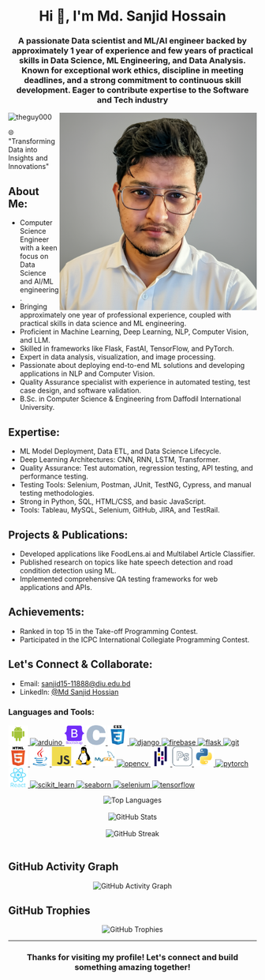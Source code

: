 <h1 align="center">Hi 👋, I'm Md. Sanjid Hossain</h1>
<h3 align="center">A passionate Data scientist and ML/AI engineer backed by approximately 1 year of experience and few years of practical skills in Data Science, ML Engineering, and Data Analysis. Known for exceptional work ethics, discipline in meeting deadlines, and a strong commitment to continuous skill development. Eager to contribute expertise to the Software and Tech industry</h3>
<img align="right" alt="Coding" width="400" src="https://github.com/theguy000/theguy000/blob/main/me.png">

<p align="left"> <img src="https://komarev.com/ghpvc/?username=theguy000&label=Profile%20views&color=0e75b6&style=flat" alt="theguy000" /> </p>

🌐 "Transforming Data into Insights and Innovations"

## About Me:

   - Computer Science Engineer with a keen focus on Data Science and AI/ML engineering.
   - Bringing approximately one year of professional experience, coupled with practical skills in data science and ML engineering.
   - Proficient in Machine Learning, Deep Learning, NLP, Computer Vision, and LLM.
   - Skilled in frameworks like Flask, FastAI, TensorFlow, and PyTorch.
   - Expert in data analysis, visualization, and image processing.
   - Passionate about deploying end-to-end ML solutions and developing applications in NLP and Computer Vision.
   - Quality Assurance specialist with experience in automated testing, test case design, and software validation.
   - B.Sc. in Computer Science & Engineering from Daffodil International University.

## Expertise:

   - ML Model Deployment, Data ETL, and Data Science Lifecycle.
   - Deep Learning Architectures: CNN, RNN, LSTM, Transformer.
   - Quality Assurance: Test automation, regression testing, API testing, and performance testing.
   - Testing Tools: Selenium, Postman, JUnit, TestNG, Cypress, and manual testing methodologies.
   - Strong in Python, SQL, HTML/CSS, and basic JavaScript.
   - Tools: Tableau, MySQL, Selenium, GitHub, JIRA, and TestRail.

## Projects & Publications:

   - Developed applications like FoodLens.ai and Multilabel Article Classifier.
   - Published research on topics like hate speech detection and road condition detection using ML.
   - Implemented comprehensive QA testing frameworks for web applications and APIs.

## Achievements:

   - Ranked in top 15 in the Take-off Programming Contest.
   - Participated in the ICPC International Collegiate Programming Contest.

## Let's Connect & Collaborate:

   - Email: sanjid15-11888@diu.edu.bd
   - LinkedIn: [@Md Sanjid Hossian](https://www.linkedin.com/in/md-sanjid-hossain-00b153184/)


<h3 align="left">Languages and Tools:</h3>
<p align="left"> <a href="https://developer.android.com" target="_blank" rel="noreferrer"> <img src="https://raw.githubusercontent.com/devicons/devicon/master/icons/android/android-original-wordmark.svg" alt="android" width="40" height="40"/> </a> <a href="https://www.arduino.cc/" target="_blank" rel="noreferrer"> <img src="https://cdn.worldvectorlogo.com/logos/arduino-1.svg" alt="arduino" width="40" height="40"/> </a> <a href="https://getbootstrap.com" target="_blank" rel="noreferrer"> <img src="https://raw.githubusercontent.com/devicons/devicon/master/icons/bootstrap/bootstrap-plain-wordmark.svg" alt="bootstrap" width="40" height="40"/> </a> <a href="https://www.cprogramming.com/" target="_blank" rel="noreferrer"> <img src="https://raw.githubusercontent.com/devicons/devicon/master/icons/c/c-original.svg" alt="c" width="40" height="40"/> </a> <a href="https://www.w3schools.com/css/" target="_blank" rel="noreferrer"> <img src="https://raw.githubusercontent.com/devicons/devicon/master/icons/css3/css3-original-wordmark.svg" alt="css3" width="40" height="40"/> </a> <a href="https://www.djangoproject.com/" target="_blank" rel="noreferrer"> <img src="https://cdn.worldvectorlogo.com/logos/django.svg" alt="django" width="40" height="40"/> </a> <a href="https://firebase.google.com/" target="_blank" rel="noreferrer"> <img src="https://www.vectorlogo.zone/logos/firebase/firebase-icon.svg" alt="firebase" width="40" height="40"/> </a> <a href="https://flask.palletsprojects.com/" target="_blank" rel="noreferrer"> <img src="https://www.vectorlogo.zone/logos/pocoo_flask/pocoo_flask-icon.svg" alt="flask" width="40" height="40"/> </a> <a href="https://git-scm.com/" target="_blank" rel="noreferrer"> <img src="https://www.vectorlogo.zone/logos/git-scm/git-scm-icon.svg" alt="git" width="40" height="40"/> </a> <a href="https://www.w3.org/html/" target="_blank" rel="noreferrer"> <img src="https://raw.githubusercontent.com/devicons/devicon/master/icons/html5/html5-original-wordmark.svg" alt="html5" width="40" height="40"/> </a> <a href="https://www.java.com" target="_blank" rel="noreferrer"> <img src="https://raw.githubusercontent.com/devicons/devicon/master/icons/java/java-original.svg" alt="java" width="40" height="40"/> </a> <a href="https://developer.mozilla.org/en-US/docs/Web/JavaScript" target="_blank" rel="noreferrer"> <img src="https://raw.githubusercontent.com/devicons/devicon/master/icons/javascript/javascript-original.svg" alt="javascript" width="40" height="40"/> </a> <a href="https://www.linux.org/" target="_blank" rel="noreferrer"> <img src="https://raw.githubusercontent.com/devicons/devicon/master/icons/linux/linux-original.svg" alt="linux" width="40" height="40"/> </a> <a href="https://www.mysql.com/" target="_blank" rel="noreferrer"> <img src="https://raw.githubusercontent.com/devicons/devicon/master/icons/mysql/mysql-original-wordmark.svg" alt="mysql" width="40" height="40"/> </a> <a href="https://opencv.org/" target="_blank" rel="noreferrer"> <img src="https://www.vectorlogo.zone/logos/opencv/opencv-icon.svg" alt="opencv" width="40" height="40"/> </a> <a href="https://pandas.pydata.org/" target="_blank" rel="noreferrer"> <img src="https://raw.githubusercontent.com/devicons/devicon/2ae2a900d2f041da66e950e4d48052658d850630/icons/pandas/pandas-original.svg" alt="pandas" width="40" height="40"/> </a> <a href="https://www.photoshop.com/en" target="_blank" rel="noreferrer"> <img src="https://raw.githubusercontent.com/devicons/devicon/master/icons/photoshop/photoshop-line.svg" alt="photoshop" width="40" height="40"/> </a> <a href="https://www.python.org" target="_blank" rel="noreferrer"> <img src="https://raw.githubusercontent.com/devicons/devicon/master/icons/python/python-original.svg" alt="python" width="40" height="40"/> </a> <a href="https://pytorch.org/" target="_blank" rel="noreferrer"> <img src="https://www.vectorlogo.zone/logos/pytorch/pytorch-icon.svg" alt="pytorch" width="40" height="40"/> </a> <a href="https://reactjs.org/" target="_blank" rel="noreferrer"> <img src="https://raw.githubusercontent.com/devicons/devicon/master/icons/react/react-original-wordmark.svg" alt="react" width="40" height="40"/> </a> <a href="https://scikit-learn.org/" target="_blank" rel="noreferrer"> <img src="https://upload.wikimedia.org/wikipedia/commons/0/05/Scikit_learn_logo_small.svg" alt="scikit_learn" width="40" height="40"/> </a> <a href="https://seaborn.pydata.org/" target="_blank" rel="noreferrer"> <img src="https://seaborn.pydata.org/_images/logo-mark-lightbg.svg" alt="seaborn" width="40" height="40"/> </a> <a href="https://www.selenium.dev" target="_blank" rel="noreferrer"> <img src="https://raw.githubusercontent.com/detain/svg-logos/780f25886640cef088af994181646db2f6b1a3f8/svg/selenium-logo.svg" alt="selenium" width="40" height="40"/> </a> <a href="https://www.tensorflow.org" target="_blank" rel="noreferrer"> <img src="https://www.vectorlogo.zone/logos/tensorflow/tensorflow-icon.svg" alt="tensorflow" width="40" height="40"/> </a> </p>

<div align="center">
  <img src="https://github-readme-stats.vercel.app/api/top-langs?username=theguy000&show_icons=true&locale=en&layout=compact&theme=dark&hide=c%2B%2B&langs_count=8" alt="Top Languages" />
</div>

<br/>

<div align="center">
  <img src="https://github-readme-stats.vercel.app/api?username=theguy000&show_icons=true&locale=en&theme=dark&count_private=true&include_all_commits=true" alt="GitHub Stats" />
</div>

<br/>

<div align="center">
  <img src="https://github-readme-streak-stats.herokuapp.com/?user=theguy000&theme=dark" alt="GitHub Streak" />
</div>

<br clear="both"/>

## GitHub Activity Graph
<p align="center">
  <img src="https://github-readme-activity-graph.vercel.app/graph?username=theguy000&theme=react-dark&hide_border=true&area=true" alt="GitHub Activity Graph" />
</p>

## GitHub Trophies
<p align="center">
  <img src="https://github-profile-trophy.vercel.app/?username=theguy000&theme=darkhub&no-frame=true&no-bg=false&margin-w=4&row=2&column=4" alt="GitHub Trophies" />
</p>

---

<div align="center">
  <h3>Thanks for visiting my profile! Let's connect and build something amazing together!</h3>
</div>